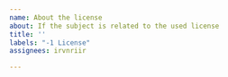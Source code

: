 ```yaml
---
name: About the license
about: If the subject is related to the used license
title: ''
labels: "-1 License"
assignees: irvnriir

---
```



